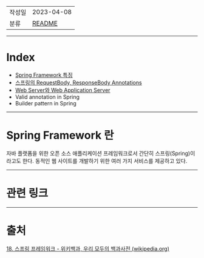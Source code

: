 |             |                     |
|:------------|:--------------------|
| 작성일         | 2023-04-08 |
|   분류        |            [README](../README.md)         |

---
# Index

- [Spring Framework 특징](Spring%20Framework%20특징.md)
- [스프링의 RequestBody, ResponseBody Annotations](스프링의%20RequestBody,%20ResponseBody%20Annotations.md)
- [Web Server와 Web Application Server](Web%20Server와%20Web%20Application%20Server.md)
- Valid annotation in Spring
- Builder pattern in Spring
---
# Spring Framework 란

자바 플랫폼을 위한 오픈 소스 애플리케이션 프레임워크로서 간단히 스프링(Spring)이라고도 한다. 동적인 웹 사이트를 개발하기 위한 여러 가지 서비스를 제공하고 있다.

---
# 관련 링크

---

# 출처

[18. 스프링 프레임워크 - 위키백과, 우리 모두의 백과사전 (wikipedia.org)](https://ko.wikipedia.org/wiki/%EC%8A%A4%ED%94%84%EB%A7%81_%ED%94%84%EB%A0%88%EC%9E%84%EC%9B%8C%ED%81%AC)
